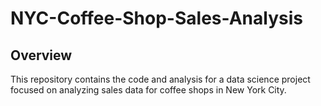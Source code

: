 # NYC-Coffee-Shop-Sales-Analysis

## Overview
This repository contains the code and analysis for a data science project focused on analyzing sales data for coffee shops in New York City.
